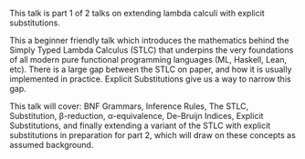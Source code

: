 This talk is part 1 of 2 talks on extending lambda calculi with explicit substitutions.

This a beginner friendly talk which introduces the mathematics behind the Simply Typed Lambda Calculus
(STLC) that underpins the very foundations of all modern pure functional programming languages (ML, Haskell,
Lean, etc). There is a large gap between the STLC on paper, and how it is usually implemented in practice.
Explicit Substitutions give us a way to narrow this gap.

This talk will cover: BNF Grammars, Inference Rules, The STLC, Substitution, β-reduction, α-equivalence, De-Bruijn
Indices, Explicit Substitutions, and finally extending a variant of the STLC with explicit substitutions in
preparation for part 2, which will draw on these concepts as assumed background.


